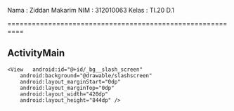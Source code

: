 Nama        : Ziddan Makarim
NIM         : 312010063
Kelas       : TI.20 D.1

==========================================================

## ActivityMain

<?xml version="1.0" encoding="utf-8"?>
<RelativeLayout xmlns:android="http://schemas.android.com/apk/res/android"
    xmlns:app="http://schemas.android.com/apk/res-auto"
    xmlns:tools="http://schemas.android.com/tools"
    android:layout_width="match_parent"
    android:layout_height="match_parent"
    tools:context=".MainActivity">

    <View   android:id="@+id/_bg__slash_screen"
        android:background="@drawable/slashscreen"
        android:layout_marginStart="0dp"
        android:layout_marginTop="0dp"
        android:layout_width="420dp"
        android:layout_height="844dp" />

</RelativeLayout>

